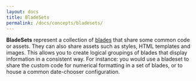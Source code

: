 ```yaml
---
layout: docs
title: BladeSets
permalink: /docs/concepts/bladesets/
---
```


**BladeSets** represent a collection of [blades](/docs/concepts/blades) that share some common code or assets. They can also share assets such as styles, HTML templates and images. This allows you to create logical groupings of blades that display information in a consistent way. For instance: you would use a bladeset to share the custom code for numerical formatting in a set of blades, or to house a common date-chooser configuration.